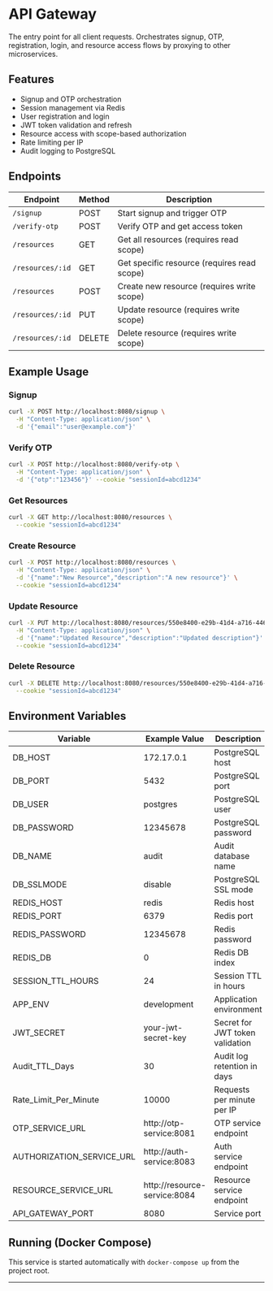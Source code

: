 # API Gateway

The entry point for all client requests. Orchestrates signup, OTP, registration, login, and resource access flows by proxying to other microservices.

## Features
- Signup and OTP orchestration
- Session management via Redis
- User registration and login
- JWT token validation and refresh
- Resource access with scope-based authorization
- Rate limiting per IP
- Audit logging to PostgreSQL

## Endpoints

| Endpoint           | Method | Description                                 |
|--------------------|--------|---------------------------------------------|
| `/signup`          | POST   | Start signup and trigger OTP                |
| `/verify-otp`      | POST   | Verify OTP and get access token             |
| `/resources`       | GET    | Get all resources (requires read scope)     |
| `/resources/:id`   | GET    | Get specific resource (requires read scope) |
| `/resources`       | POST   | Create new resource (requires write scope)  |
| `/resources/:id`   | PUT    | Update resource (requires write scope)      |
| `/resources/:id`   | DELETE | Delete resource (requires write scope)      |

## Example Usage

### Signup
```bash
curl -X POST http://localhost:8080/signup \
  -H "Content-Type: application/json" \
  -d '{"email":"user@example.com"}'
```

### Verify OTP
```bash
curl -X POST http://localhost:8080/verify-otp \
  -H "Content-Type: application/json" \
  -d '{"otp":"123456"}' --cookie "sessionId=abcd1234"
```

### Get Resources
```bash
curl -X GET http://localhost:8080/resources \
  --cookie "sessionId=abcd1234"
```

### Create Resource
```bash
curl -X POST http://localhost:8080/resources \
  -H "Content-Type: application/json" \
  -d '{"name":"New Resource","description":"A new resource"}' \
  --cookie "sessionId=abcd1234"
```

### Update Resource
```bash
curl -X PUT http://localhost:8080/resources/550e8400-e29b-41d4-a716-446655440001 \
  -H "Content-Type: application/json" \
  -d '{"name":"Updated Resource","description":"Updated description"}' \
  --cookie "sessionId=abcd1234"
```

### Delete Resource
```bash
curl -X DELETE http://localhost:8080/resources/550e8400-e29b-41d4-a716-446655440001 \
  --cookie "sessionId=abcd1234"
```

## Environment Variables

| Variable                    | Example Value                | Description                                 |
|-----------------------------|-----------------------------|---------------------------------------------|
| DB_HOST                     | 172.17.0.1                  | PostgreSQL host                             |
| DB_PORT                     | 5432                        | PostgreSQL port                             |
| DB_USER                     | postgres                    | PostgreSQL user                             |
| DB_PASSWORD                 | 12345678                    | PostgreSQL password                         |
| DB_NAME                     | audit                       | Audit database name                         |
| DB_SSLMODE                  | disable                     | PostgreSQL SSL mode                         |
| REDIS_HOST                  | redis                       | Redis host                                  |
| REDIS_PORT                  | 6379                        | Redis port                                  |
| REDIS_PASSWORD              | 12345678                    | Redis password                              |
| REDIS_DB                    | 0                           | Redis DB index                              |
| SESSION_TTL_HOURS           | 24                          | Session TTL in hours                        |
| APP_ENV                     | development                 | Application environment                     |
| JWT_SECRET                  | your-jwt-secret-key         | Secret for JWT token validation             |
| Audit_TTL_Days              | 30                          | Audit log retention in days                 |
| Rate_Limit_Per_Minute       | 10000                       | Requests per minute per IP                  |
| OTP_SERVICE_URL             | http://otp-service:8081     | OTP service endpoint                        |
| AUTHORIZATION_SERVICE_URL   | http://auth-service:8083    | Auth service endpoint                       |
| RESOURCE_SERVICE_URL        | http://resource-service:8084| Resource service endpoint                   |
| API_GATEWAY_PORT            | 8080                        | Service port                                |

## Running (Docker Compose)

This service is started automatically with `docker-compose up` from the project root.

---
